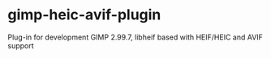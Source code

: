 # gimp-heic-avif-plugin
Plug-in for development GIMP 2.99.7, libheif based with HEIF/HEIC and AVIF support
